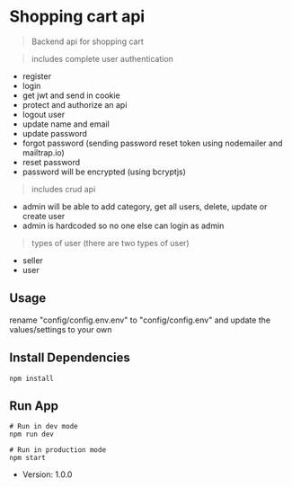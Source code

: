 # Shopping cart api

> Backend api for shopping cart

> includes complete user authentication
- register
- login
- get jwt and send in cookie
- protect and authorize an api
- logout user
- update name and email
- update password
- forgot password (sending password reset token using nodemailer and mailtrap.io)
- reset password 
- password will be encrypted (using bcryptjs)

> includes crud api
- admin will be able to add category, get all users, delete, update or create user
- admin is hardcoded so no one else can login as admin

> types of user (there are two types of user)
- seller
- user

## Usage

rename "config/config.env.env" to "config/config.env" and update the values/settings to your own

## Install Dependencies
```
npm install
```

## Run App
```
# Run in dev mode
npm run dev

# Run in production mode
npm start
```

- Version: 1.0.0